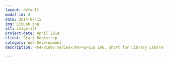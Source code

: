 ```yaml
---
layout: default
modal-id: 4
date: 2014-07-15
img: LibLab.png
alt: image-alt
project-date: April 2014
client: Start Bootstrap
category: Web Development
description: <h4>Video Series</h4><p>LIB LAB, short for Library Laboratory, is a fun, educational video series Created, writen, Directed, and Hosted by AJ Fillo and produced in partnership by the Corvallis-Benton County Public Library. Each episode explores a variety of scientific fundamentals with playful experiments and demonstrations. The videos live online, enabling audiences from around the world to participate in the experiments.</p><h4>Experiments</h4><p>Each video will also include directions for a related experiment, designed by AJ, that young viewers can conduct at home.  Residents of Benton County can stop by the Youth reference desk at the Corvallis branch to pick up experiment materials, while supplies last!</p><p><a href="https://cbcpubliclibrary.net/Liblab/" class="btn btn-success btn-lg"></i>More Info Click Here</a></p><p><a href="https://www.youtube.com/channel/UCQvOIwhriBXNMaxXgLl4PPA" class="btn btn-success btn-lg"></i>Check out Lib Lab on YouTube</a></p>

---
```

